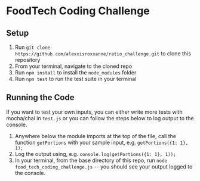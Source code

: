 # FoodTech Coding Challenge

## Setup
1. Run `git clone https://github.com/alexxisroxxanne/ratio_challenge.git` to clone this repository
2. From your terminal, navigate to the cloned repo
3. Run `npm install` to install the `node_modules` folder
4. Run `npm test` to run the test suite in your terminal

## Running the Code
If you want to test your own inputs, you can either write more tests with mocha/chai in `test.js` or you can follow the steps below to log output to the console.
1. Anywhere below the module imports at the top of the file, call the function `getPortions` with your sample input, e.g. `getPortions({1: 1}, 1);`
2. Log the output using, e.g. `console.log(getPortions({1: 1}, 1));`
3. In your terminal, from the base directory of this repo, run `node food_tech_coding_challenge.js` -- you should see your output logged to the console.
